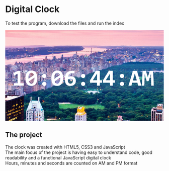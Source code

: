 # Digital Clock

To test the program, download the files and run the index

<img src="DigitalClock.png" alt="Digital clock">

## The project

The clock was created with HTML5, CSS3 and JavaScript <br />
The main focus of the project is having easy to understand code, good readability and a functional JavaScript digital clock <br />
Hours, minutes and seconds are counted on AM and PM format
